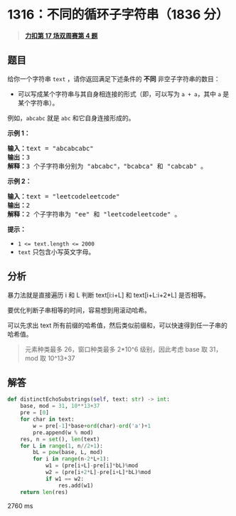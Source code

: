# 1316：不同的循环子字符串（1836 分）


> <u>**[力扣第 17 场双周赛第 4 题](https://leetcode.cn/problems/distinct-echo-substrings/)**</u>

## 题目

<p>给你一个字符串 <code>text</code> ，请你返回满足下述条件的 <strong>不同</strong> 非空子字符串的数目：</p>

<ul>
<li>可以写成某个字符串与其自身相连接的形式（即，可以写为 <code>a + a</code>，其中 <code>a</code> 是某个字符串）。</li>
</ul>

<p>例如，<code>abcabc</code> 就是 <code>abc</code> 和它自身连接形成的。</p>



<p><strong>示例 1：</strong></p>

<pre><strong>输入：</strong>text = &quot;abcabcabc&quot;
<strong>输出：</strong>3
<strong>解释：</strong>3 个子字符串分别为 &quot;abcabc&quot;，&quot;bcabca&quot; 和 &quot;cabcab&quot; 。
</pre>

<p><strong>示例 2：</strong></p>

<pre><strong>输入：</strong>text = &quot;leetcodeleetcode&quot;
<strong>输出：</strong>2
<strong>解释：</strong>2 个子字符串为 &quot;ee&quot; 和 &quot;leetcodeleetcode&quot; 。
</pre>



<p><strong>提示：</strong></p>

<ul>
<li><code>1 &lt;= text.length &lt;= 2000</code></li>
<li><code>text</code> 只包含小写英文字母。</li>
</ul>


## 分析

暴力法就是直接遍历 i 和 L 判断 text[i:i+L] 和 text[i+L:i+2*L] 是否相等。

要优化判断子串相等的时间，容易想到用滚动哈希。

可以先求出 text 所有前缀的哈希值，然后类似前缀和，可以快速得到任一子串的哈希值。 

> 元素种类最多 26，窗口种类最多 2*10^6 级别，因此考虑 base 取 31，mod 取 10^13+37

## 解答

```python
def distinctEchoSubstrings(self, text: str) -> int:
    base, mod = 31, 10**13+37
    pre = [0]
    for char in text:
        w = pre[-1]*base+ord(char)-ord('a')+1
        pre.append(w % mod)
    res, n = set(), len(text)
    for L in range(1, n//2+1):
        bL = pow(base, L, mod)
        for i in range(n-2*L+1):
            w1 = (pre[i+L]-pre[i]*bL)%mod
            w2 = (pre[i+2*L]-pre[i+L]*bL)%mod
            if w1 == w2:
                res.add(w1)
    return len(res)
```
2760 ms



